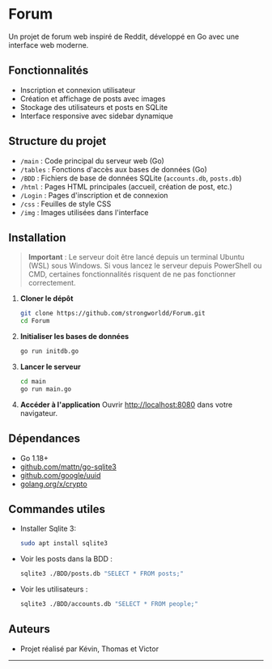 ﻿# Forum

Un projet de forum web inspiré de Reddit, développé en Go avec une interface web moderne.

## Fonctionnalités

- Inscription et connexion utilisateur
- Création et affichage de posts avec images
- Stockage des utilisateurs et posts en SQLite
- Interface responsive avec sidebar dynamique

## Structure du projet

- `/main` : Code principal du serveur web (Go)
- `/tables` : Fonctions d'accès aux bases de données (Go)
- `/BDD` : Fichiers de base de données SQLite (`accounts.db`, `posts.db`)
- `/html` : Pages HTML principales (accueil, création de post, etc.)
- `/Login` : Pages d'inscription et de connexion
- `/css` : Feuilles de style CSS
- `/img` : Images utilisées dans l'interface

## Installation

> **Important** : Le serveur doit être lancé depuis un terminal Ubuntu (WSL) sous Windows. Si vous lancez le serveur depuis PowerShell ou CMD, certaines fonctionnalités risquent de ne pas fonctionner correctement.

1. **Cloner le dépôt**
   ```bash
   git clone https://github.com/strongworldd/Forum.git
   cd Forum
   ```

2. **Initialiser les bases de données**
   ```bash
   go run initdb.go
   ```

3. **Lancer le serveur**
   ```bash
   cd main
   go run main.go
   ```

4. **Accéder à l'application**
   Ouvrir [http://localhost:8080](http://localhost:8080) dans votre navigateur.

## Dépendances

- Go 1.18+
- [github.com/mattn/go-sqlite3](https://github.com/mattn/go-sqlite3)
- [github.com/google/uuid](https://github.com/google/uuid)
- [golang.org/x/crypto](https://pkg.go.dev/golang.org/x/crypto)

## Commandes utiles

- Installer Sqlite 3:
  ```bash
  sudo apt install sqlite3
  ```
- Voir les posts dans la BDD :
  ```bash
  sqlite3 ./BDD/posts.db "SELECT * FROM posts;"
  ```
- Voir les utilisateurs :
  ```bash
  sqlite3 ./BDD/accounts.db "SELECT * FROM people;"
  ```

## Auteurs

- Projet réalisé par Kévin, Thomas et Victor

---
